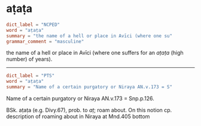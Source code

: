 # aṭaṭa

``` toml
dict_label = "NCPED"
word = "aṭaṭa"
summary = "the name of a hell or place in Avīci (where one su"
grammar_comment = "masculine"
```

the name of a hell or place in Avīci (where one suffers for an *aṭaṭa* (high number) of years).

--------------------

``` toml
dict_label = "PTS"
word = "aṭaṭa"
summary = "Name of a certain purgatory or Niraya AN.v.173 = S"
```

Name of a certain purgatory or Niraya AN.v.173 = Snp.p.126.

BSk. aṭaṭa (e.g. Divy.67), prob. to *aṭ*; roam about. On this notion cp. description of roaming about in Niraya at Mnd.405 bottom

